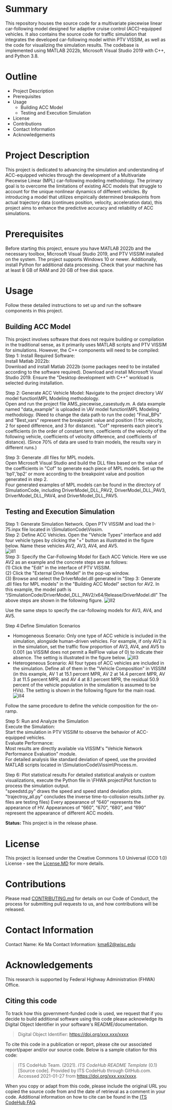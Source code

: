 # Summary

This repository houses the source code for a multivariate piecewise linear car-following model designed for adaptive cruise control (ACC)-equipped vehicles. It also contains the source code for traffic simulation that integrates the developed car-following model within PTV VISSIM, as well as the code for visualizing the simulation results. The codebase is implemented using MATLAB 2022b, Microsoft Visual Studio 2019 with C++, and Python 3.8.

# Outline
* Project Description 
* Prerequisites
* Usage
	* Building ACC Model
	* Testing and Execution Simulation
* License
* Contributions
* Contact Information
* Acknowledgements

# Project Description

This project is dedicated to advancing the simulation and understanding of ACC-equipped vehicles through the development of a Multivariate Piecewise Linear (MPL) car-following modeling methodology. The primary goal is to overcome the limitations of existing ACC models that struggle to account for the unique nonlinear dynamics of different vehicles. By introducing a model that utilizes empirically determined breakpoints from actual trajectory data (continues position, velocity, acceleration data), this project aims to enhance the predictive accuracy and reliability of ACC simulations.

# Prerequisites

Before starting this project, ensure you have MATLAB 2022b and the necessary toolbox, Microsoft Visual Studio 2019, and PTV VISSIM installed on the system. The project supports Windows 10 or newer. Additionally, install Python for additional data processing. Check that your machine has at least 8 GB of RAM and 20 GB of free disk space.

# Usage
Follow these detailed instructions to set up and run the software components in this project.

## Building ACC Model

This project involves software that does not require building or compilation in the traditional sense, as it primarily uses MATLAB scripts and PTV VISSIM for simulations. However, the C++ components will need to be compiled:  
Step 1: Install Required Software:  
Install Matlab 2022b:  
Download and install Matlab 2022b (some packages need to be installed according to the software required).
Download and install Microsoft Visual Studio 2019. Ensure the "Desktop development with C++" workload is selected during installation.  

Step 2: Generate ACC Vehicle Model: 
Navigate to the project directory \AV model function\MPL Modeling methodology\.  
Open and run the project file AMS_piecewise_casestudy.m. A data example named "data_example" is uploaded in \AV model function\MPL Modeling methodology\. (Need to change the data path to run the code) 
"Final_BPs" and "Best_vars" represent the breakpoint value and position (1 for velocity, 2 for speed difference, and 3 for distance). "Cof" represents each piece's coefficients (in the order of constant term, coefficients of the velocity of the following vehicle, coefficients of velocity difference, and coefficients of distance). (Since 70% of data are used to train models, the results vary in different runs.) 

Step 3: Generate .dll files for MPL models.  
Open Microsoft Visual Studio and build the DLL files based on the value of the coefficients in "Cof" to generate each piece of MPL models. Set up the 'bp1','bp2' or more according to the breakpoint value and position generated in step 2.    
Four generated examples of MPL models can be found in the directory of SImulationCode, including DriverModel_DLL_PAV2, DriverModel_DLL_PAV3, DriverModel_DLL_PAV4, and DriverModel_DLL_PAV5.  

## Testing and Execution Simulation
Step 1: Generate Simulation Network. Open PTV VISSIM and load the I-75.inpx file located in \SimulationCode\Vissim\.  
Step 2: Define ACC Vehicles. Open the "Vehicle Types" interface and add four vehicle types by clicking the "+" button as illustrated in the figure below. Name these vehicles AV2, AV3, AV4, and AV5.\
![ill1](https://github.com/QinzhengW/assets/blob/main/VISSIM_screenshot1.png)  
Step 3: Specify the Car-Following Model for Each ACC Vehicle. Here we use AV2 as an example and the concrete steps are as follows:  
  (1) Click the "Edit" in the interface of PTV VISSIM.  
  (2) Click the "External Drive Model" in the pop-up window.  
  (3) Browse and select the DriverModel.dll generated in "Step 3: Generate .dll files for MPL models" in the "Building ACC Model" section for AV2. In this example, the model path is “/SimulationCode/DriverModel_DLL_PAV2/x64/Release/DriverModel.dll”
The above steps are shown in the following figure. 
![ill2](https://github.com/QinzhengW/assets/blob/main/VISSIM_screenshot2.PNG)  

Use the same steps to specify the car-following models for AV3, AV4, and AV5.  

Step 4:Define Simulation Scenarios  
* Homogeneous Scenario: Only one type of ACC vehicle is included in the simulation, alongside human-driven vehicles. For example, if only AV2 is in the simulation, set the traffic flow proportion of AV3, AV4, and AV5 to 0.001 (as VISSIM does not permit a RelFlow value of 0) to indicate their absence. The setting is illustrated in the figure below.
![ill3](https://github.com/QinzhengW/assets/blob/main/VISSIM_screenshot3.PNG)  
* Heterogeneous Scenario: All four types of ACC vehicles are included in the simulation. Define all of them in the "Vehicle Composition" in VISSIM (in this example, AV 1 at 15.1 percent MPR, AV 2 at 14.4 percent MPR, AV 3 at 11.5 percent MPR, and AV 4 at 8.1 percent MPR, the residual 50.9 percent of the vehicle population in the simulation is assumed to be HVs). The setting is shown in the following figure for the main road.
![ill4](https://github.com/QinzhengW/assets/blob/main/VISSIM_screenshot4.PNG)

Follow the same procedure to define the vehicle composition for the on-ramp.

Step 5: Run and Analyze the Simulation  
Execute the Simulation:  
Start the simulation in PTV VISSIM to observe the behavior of ACC-equipped vehicles.  
Evaluate Performance:  
Most results are directly available via VISSIM's "Vehicle Network Performance Evaluation" module.  
For detailed analysis like standard deviation of speed, use the provided MATLAB scripts located in \SimulationCode\Vissim\Process.m.  

Step 6: Plot statistical results
For detailed statistical analysis or custom visualizations, execute the Python file in \FHWA project\Plot function to process the simulation output.   
"speedstd.py" draws the speed and speed stand deviation plots. "trajectroy_all.py" concludes the inverse time-to-collosion results.(other py. files are testing files)
Every appearance of “640” represents the appearance of HV. Appearances of “660”, “670”, “680”, and “690”  represent the appearance of different ACC models.  


**Status:** This project is in the release phase.


# License
This project is licensed under the Creative Commons 1.0 Universal (CC0 1.0) License - see the [License.MD](https://github.com/usdot-jpo-codehub/codehub-readme-template/blob/master/LICENSE) for more details. 

# Contributions

Please read [CONTRIBUTING.md](https://github.com/usdot-jpo-codehub/codehub-readme-template/blob/master/Contributing.MD) for details on our Code of Conduct, the process for submitting pull requests to us, and how contributions will be released.

# Contact Information

Contact Name: Ke Ma
Contact Information: kma62@wisc.edu

# Acknowledgements
This research is supported by Federal Highway Administration (FHWA) Office.

## Citing this code
To track how this government-funded code is used, we request that if you decide to build additional software using this code please acknowledge its Digital Object Identifier in your software's README/documentation.

> Digital Object Identifier: https://doi.org/xxx.xxx/xxxx

To cite this code in a publication or report, please cite our associated report/paper and/or our source code. Below is a sample citation for this code:

> ITS CodeHub Team. (2021). _ITS CodeHub README Template_ (0.1) [Source code]. Provided by ITS CodeHub through GitHub.com. Accessed 2021-01-27 from https://doi.org/xxx.xxx/xxxx.

When you copy or adapt from this code, please include the original URL you copied the source code from and the date of retrieval as a comment in your code. Additional information on how to cite can be found in the [ITS CodeHub FAQ](https://its.dot.gov/code/#/faqs).
